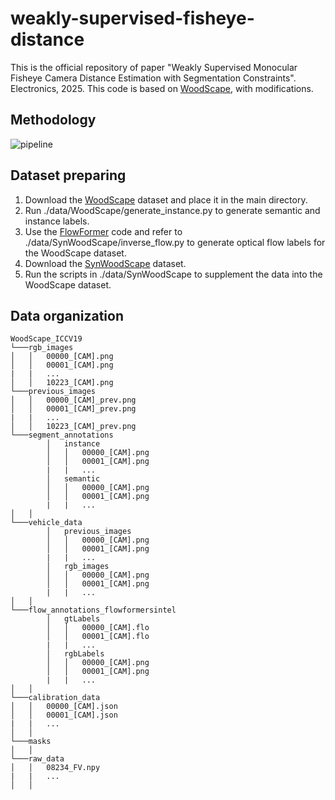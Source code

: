 # weakly-supervised-fisheye-distance
This is the official repository of paper "Weakly Supervised Monocular Fisheye Camera Distance Estimation with Segmentation Constraints". Electronics, 2025. This code is based on [WoodScape](https://github.com/valeoai/WoodScape/tree/master), with modifications.
## Methodology
![pipeline](https://github.com/user-attachments/assets/8ed8ba2c-97f2-454b-9cbd-a062589f9110)
## Dataset preparing
1. Download the [WoodScape](https://woodscape.valeo.com/woodscape/) dataset and place it in the main directory.
2. Run ./data/WoodScape/generate_instance.py to generate semantic and instance labels.
3. Use the [FlowFormer](https://github.com/drinkingcoder/FlowFormer-Official) code and refer to ./data/SynWoodScape/inverse_flow.py to generate optical flow labels for the WoodScape dataset.
4. Download the [SynWoodScape](https://drive.google.com/drive/folders/1N5rrySiw1uh9kLeBuOblMbXJ09YsqO7I) dataset.
5. Run the scripts in ./data/SynWoodScape to supplement the data into the WoodScape dataset.
## Data organization
```
WoodScape_ICCV19
└───rgb_images
│   │   00000_[CAM].png
│   │   00001_[CAM].png
|   |   ...
│   │   10223_[CAM].png
└───previous_images
│   │   00000_[CAM]_prev.png
│   │   00001_[CAM]_prev.png
|   |   ...
│   │   10223_[CAM]_prev.png
└───segment_annotations
        │   instance
        │   │   00000_[CAM].png
        │   │   00001_[CAM].png
        |   |   ...
        │   semantic
        │   │   00000_[CAM].png
        │   │   00001_[CAM].png
        |   |   ...
│   │
└───vehicle_data
        │   previous_images
        │   │   00000_[CAM].png
        │   │   00001_[CAM].png
        |   |   ...
        │   rgb_images
        │   │   00000_[CAM].png
        │   │   00001_[CAM].png
        |   |   ...
│   │
└───flow_annotations_flowformersintel
        │   gtLabels
        │   │   00000_[CAM].flo
        │   │   00001_[CAM].flo
        |   |   ...
        │   rgbLabels
        │   │   00000_[CAM].png
        │   │   00001_[CAM].png
        |   |   ...
│   │
└───calibration_data
│   │   00000_[CAM].json
│   │   00001_[CAM].json
|   |   ...
│   │
└───masks
│   │
└───raw_data
│   │   08234_FV.npy
|   |   ...
│   │
```
